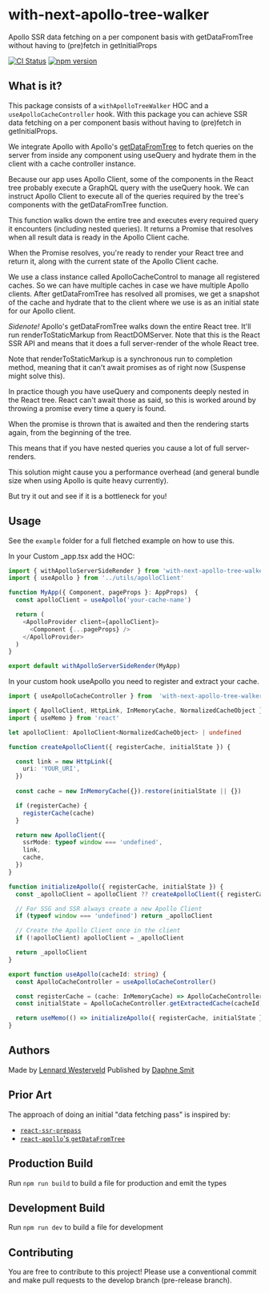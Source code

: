# with-next-apollo-tree-walker
Apollo SSR data fetching on a per component basis with getDataFromTree without having to (pre)fetch in getInitialProps

[![CI Status](https://github.com/daphnesmit/with-next-apollo-tree-walker/workflows/CI/badge.svg)](https://github.com/daphnesmit/with-next-apollo-tree-walker/actions)
[![npm version](https://badge.fury.io/js/with-next-apollo-tree-walker.svg)](https://badge.fury.io/js/with-next-apollo-tree-walker)

## What is it?
This package consists of a `withApolloTreeWalker` HOC and a `useApolloCacheController` hook.
With this package you can achieve SSR data fetching on a per component basis without having to (pre)fetch in getInitialProps.

We integrate Apollo with Apollo's [getDataFromTree](https://www.apollographql.com/docs/react/performance/server-side-rendering/#executing-queries-with-getdatafromtree) to fetch queries on the server from inside any component using useQuery and hydrate them in the client with a cache controller instance.

Because our app uses Apollo Client, some of the components in the React tree probably execute a GraphQL query with the useQuery hook. We can instruct Apollo Client to execute all of the queries required by the tree's components with the getDataFromTree function.

This function walks down the entire tree and executes every required query it encounters (including nested queries). It returns a Promise that resolves when all result data is ready in the Apollo Client cache.

When the Promise resolves, you're ready to render your React tree and return it, along with the current state of the Apollo Client cache.

We use a class instance called ApolloCacheControl to manage all registered caches. So we can have multiple caches in case we have multiple Apollo clients.
After getDataFromTree has resolved all promises, we get a snapshot of the cache and hydrate that to the client where we use is as an initial state for our Apollo client.

*Sidenote!*
Apollo's getDataFromTree walks down the entire React tree.
It'll run renderToStaticMarkup from ReactDOMServer. Note that this is the React SSR API and means that it does a full server-render of the whole React tree.

Note that renderToStaticMarkup is a synchronous run to completion method, meaning that it can't await promises as of right now (Suspense might solve this).

In practice though you have useQuery and <Query> components deeply nested in the React tree. React can't await those as said, so this is worked around by throwing a promise every time a query is found.

When the promise is thrown that is awaited and then the rendering starts again, from the beginning of the tree.

This means that if you have nested queries you cause a lot of full server-renders.

This solution might cause you a performance overhead (and general bundle size when using Apollo is quite heavy currently). 

But try it out and see if it is a bottleneck for you!

## Usage
See the `example` folder for a full fletched example on how to use this.

In your Custom _app.tsx add the HOC:

```typescript
import { withApolloServerSideRender } from 'with-next-apollo-tree-walker'
import { useApollo } from '../utils/apolloClient'

function MyApp({ Component, pageProps }: AppProps)  {
  const apolloClient = useApollo('your-cache-name')

  return (
    <ApolloProvider client={apolloClient}>
      <Component {...pageProps} />
    </ApolloProvider>
  )
}

export default withApolloServerSideRender(MyApp)
```

In your custom hook useApollo you need to register and extract your cache.

```typescript
import { useApolloCacheController } from  'with-next-apollo-tree-walker'

import { ApolloClient, HttpLink, InMemoryCache, NormalizedCacheObject } from '@apollo/client'
import { useMemo } from 'react'

let apolloClient: ApolloClient<NormalizedCacheObject> | undefined

function createApolloClient({ registerCache, initialState }) {

  const link = new HttpLink({
    uri: 'YOUR_URI',
  })
  
  const cache = new InMemoryCache({}).restore(initialState || {})

  if (registerCache) {
    registerCache(cache)
  }

  return new ApolloClient({
    ssrMode: typeof window === 'undefined',
    link,
    cache,
  })
}

function initializeApollo({ registerCache, initialState }) {
  const _apolloClient = apolloClient ?? createApolloClient({ registerCache, initialState })

  // For SSG and SSR always create a new Apollo Client
  if (typeof window === 'undefined') return _apolloClient

  // Create the Apollo Client once in the client
  if (!apolloClient) apolloClient = _apolloClient

  return _apolloClient
}

export function useApollo(cacheId: string) {
  const ApolloCacheController = useApolloCacheController()

  const registerCache = (cache: InMemoryCache) => ApolloCacheController.registerCache(cacheId, cache)
  const initialState = ApolloCacheController.getExtractedCache(cacheId)

  return useMemo(() => initializeApollo({ registerCache, initialState }), [registerCache, initialState])
}
```

## Authors
Made by [Lennard Westerveld](https://github.com/LennardWesterveld)
Published by [Daphne Smit](https://github.com/daphnesmit)

## Prior Art
The approach of doing an initial "data fetching pass" is inspired by:

- [`react-ssr-prepass`](https://github.com/FormidableLabs/react-ssr-prepass)
- [`react-apollo`'s `getDataFromTree`](https://github.com/apollographql/react-apollo/blob/master/src/getDataFromTree.ts)

## Production Build

Run `npm run build` to build a file for production and emit the types

## Development Build
Run `npm run dev` to build a file for development
## Contributing
You are free to contribute to this project!
Please use a conventional commit and make pull requests to the develop branch (pre-release branch).